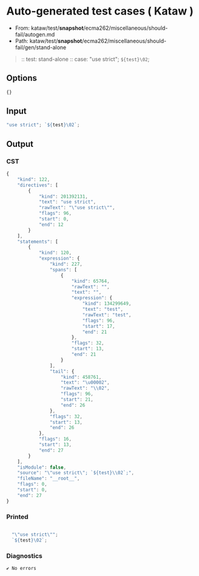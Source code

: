 # Auto-generated test cases ( Kataw )
- From: kataw/test/__snapshot__/ecma262/miscellaneous/should-fail/autogen.md
- Path: kataw/test/__snapshot__/ecma262/miscellaneous/should-fail/gen/stand-alone
> :: test: stand-alone
> :: case: "use strict"; `${test}\02`;
## Options

`````js
{}
`````
## Input

`````js
"use strict"; `${test}\02`;
`````
## Output

### CST

```javascript
{
    "kind": 122,
    "directives": [
        {
            "kind": 201392131,
            "text": "use strict",
            "rawText": "\"use strict\"",
            "flags": 96,
            "start": 0,
            "end": 12
        }
    ],
    "statements": [
        {
            "kind": 120,
            "expression": {
                "kind": 227,
                "spans": [
                    {
                        "kind": 65764,
                        "rawText": "",
                        "text": "",
                        "expression": {
                            "kind": 134299649,
                            "text": "test",
                            "rawText": "test",
                            "flags": 96,
                            "start": 17,
                            "end": 21
                        },
                        "flags": 32,
                        "start": 13,
                        "end": 21
                    }
                ],
                "tail": {
                    "kind": 458761,
                    "text": "\u00002",
                    "rawText": "\\02",
                    "flags": 96,
                    "start": 21,
                    "end": 26
                },
                "flags": 32,
                "start": 13,
                "end": 26
            },
            "flags": 16,
            "start": 13,
            "end": 27
        }
    ],
    "isModule": false,
    "source": "\"use strict\"; `${test}\\02`;",
    "fileName": "__root__",
    "flags": 0,
    "start": 0,
    "end": 27
}
```

### Printed

```javascript

  "\"use strict\"";
  `${test}\02`;

```

### Diagnostics

```javascript
✔ No errors
```

